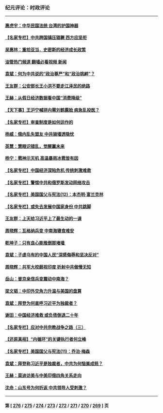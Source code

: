 ### 纪元评论：时政评论
---
#### [惠虎宇：中华民国法统 台湾的护国神器](../../pages/nsc1025/n14023706.md?06280330) 
#### [【名家专栏】中共跨国镇压猖獗 西方应坚拒](../../pages/nsc1025/n14023547.md?06280330) 
#### [吴惠林：重拾亚当．史密斯的经济成长政策](../../pages/nsc1025/n14023401.md?06280330) 
#### [油管热门频道 翻墙必看视频 新闻](ok?06280330)
#### [袁斌：何为中共说的“政治尊严”和“政治挑衅”？](../../pages/nsc1025/n14023385.md?06280330) 
#### [王友群：公安部长王小洪不要走江泽民的绝路](../../pages/nsc1025/n14023124.md?06280330) 
#### [王赫：从假日经济数据看中国“消费降级”](../../pages/nsc1025/n14023104.md?06280330) 
#### [【天下事】王沪宁喊拼内需刘鹤露脸 病急乱投医？](../../pages/nsc1025/n14023076.md?06280330) 
#### [【名家专栏】审查制度是如何运作的](../../pages/nsc1025/n14022903.md?06280330) 
#### [杨威：俄内乱失盟友 中共骑墙透隐忧](../../pages/nsc1025/n14023080.md?06280330) 
#### [英慧：慧眼识错乱，觉醒赢未来](../../pages/nsc1025/n14023068.md?06280330) 
#### [杨宁：雹神示天机 高温暴雨冰雹皆有因](../../pages/nsc1025/n14023060.md?06280330) 
#### [【名家专栏】中国经济深陷危机 传统刺激难救](../../pages/nsc1025/n14022077.md?06280330) 
#### [【名家专栏】警惕中共和俄罗斯发动网络攻击](../../pages/nsc1025/n14022358.md?06280330) 
#### [【名家专栏】美国国父与宪法(12)：本杰明‧富兰克林](../../pages/nsc1025/n14022083.md?06280330) 
#### [【名家专栏】或失去发展中国家身份 中共跳脚](../../pages/nsc1025/n14020957.md?06280330) 
#### [王友群：上天给习近平上了最生动的一课](../../pages/nsc1025/n14022457.md?06280330) 
#### [周晓辉：瓦格纳兵变 中南海寝食难安](../../pages/nsc1025/n14022416.md?06280330) 
#### [乾坤子：只有良心能推倒那堵墙 ](../../pages/nsc1025/n14022300.md?06280330) 
#### [袁斌：子虚乌有的中国人民“深感侮辱和坚决反对”](../../pages/nsc1025/n14022201.md?06280330) 
#### [周晓辉：共军大校藐视印度 折射中共傲慢无知](../../pages/nsc1025/n14022194.md?06280330) 
#### [岳山：普京亲信兵变震动中南海？](../../pages/nsc1025/n14022079.md?06280330) 
#### [梁文韬：中印外交角力升温与美国的盘算](../../pages/nsc1025/n14021984.md?06280330) 
#### [袁斌：拜登为何直呼习近平为独裁者？](../../pages/nsc1025/n14021947.md?06280330) 
#### [谢田：中国经济难救 或负债倒退二十年](../../pages/nsc1025/n14021719.md?06280330) 
#### [【名家专栏】应对中共宗教战争之路（三）](../../pages/nsc1025/n14010377.md?06280330) 
#### [【还原真相】“内循环”的关键执行者何立峰](../../pages/nsc1025/n14021571.md?06280330) 
#### [【名家专栏】美国国父与宪法(11)：乔治‧梅森](../../pages/nsc1025/n14020397.md?06280330) 
#### [袁斌：拜登称习近平是独裁者，中共为何恼羞成怒？](../../pages/nsc1025/n14021432.md?06280330) 
#### [王赫：莫迪访美与中美印俄四角关系走向](../../pages/nsc1025/n14021188.md?06280330) 
#### [沈舟：山东号为何折返 中共领导人受刺激？](../../pages/nsc1025/n14021293.md?06280330) 

---
#### 第 [ [276](./276.md?06280330) / [275](./275.md?06280330) / [274](./274.md?06280330) / [273](./273.md?06280330) / [272](./272.md?06280330) / [271](./271.md?06280330) / [270](./270.md?06280330) / [269](./269.md?06280330) ] 页

